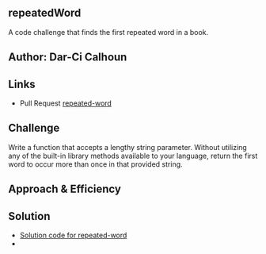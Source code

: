 ## repeatedWord

A code challenge that finds the first repeated word in a book.

## Author: Dar-Ci Calhoun

## Links

- Pull Request [repeated-word](https://github.com/dcalhoun286/data-structures-and-algorithms/pull/48)

## Challenge

Write a function that accepts a lengthy string parameter. Without utilizing any of the built-in library methods available to your language, return the first word to occur more than once in that provided string.

## Approach & Efficiency

## Solution

- [Solution code for repeated-word](./lib/repeated-word.js)
- ![repeated-word whiteboard](./assets/repeated-word.drawio.png)
